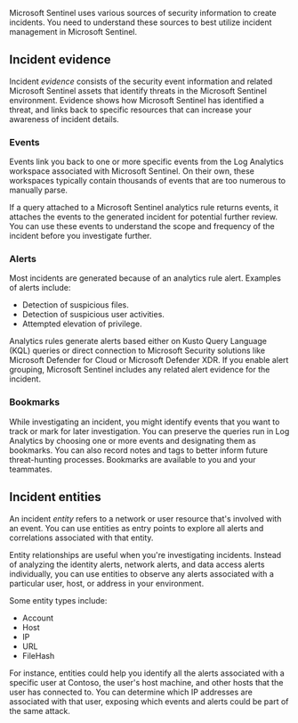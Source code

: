 
Microsoft Sentinel uses various sources of security information to create incidents. You need to understand these sources to best utilize incident management in Microsoft Sentinel.

## Incident evidence

Incident *evidence* consists of the security event information and related Microsoft Sentinel assets that identify threats in the Microsoft Sentinel environment. Evidence shows how Microsoft Sentinel has identified a threat, and links back to specific resources that can increase your awareness of incident details.

### Events

Events link you back to one or more specific events from the Log Analytics workspace associated with Microsoft Sentinel. On their own, these workspaces typically contain thousands of events that are too numerous to manually parse.

If a query attached to a Microsoft Sentinel analytics rule returns events, it attaches the events to the generated incident for potential further review. You can use these events to understand the scope and frequency of the incident before you investigate further.

### Alerts

Most incidents are generated because of an analytics rule alert. Examples of alerts include:

- Detection of suspicious files.
- Detection of suspicious user activities.
- Attempted elevation of privilege.

Analytics rules generate alerts based either on Kusto Query Language (KQL) queries or direct connection to Microsoft Security solutions like Microsoft Defender for Cloud or Microsoft Defender XDR. If you enable alert grouping, Microsoft Sentinel includes any related alert evidence for the incident.

### Bookmarks

While investigating an incident, you might identify events that you want to track or mark for later investigation. You can preserve the queries run in Log Analytics by choosing one or more events and designating them as bookmarks. You can also record notes and tags to better inform future threat-hunting processes. Bookmarks are available to you and your teammates.

## Incident entities

An incident *entity* refers to a network or user resource that's involved with an event. You can use entities as entry points to explore all alerts and correlations associated with that entity.

Entity relationships are useful when you're investigating incidents. Instead of analyzing the identity alerts, network alerts, and data access alerts individually, you can use entities to observe any alerts associated with a particular user, host, or address in your environment.

Some entity types include:

- Account
- Host
- IP
- URL
- FileHash

For instance, entities could help you identify all the alerts associated with a specific user at Contoso, the user's host machine, and other hosts that the user has connected to. You can determine which IP addresses are associated with that user, exposing which events and alerts could be part of the same attack.